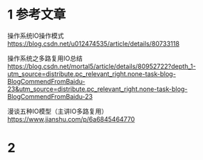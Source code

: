 # 1 参考文章
操作系统IO操作模式   https://blog.csdn.net/u012474535/article/details/80733118

操作系统之多路复用IO总结   https://blog.csdn.net/mortal5/article/details/80952722?depth_1-utm_source=distribute.pc_relevant_right.none-task-blog-BlogCommendFromBaidu-23&utm_source=distribute.pc_relevant_right.none-task-blog-BlogCommendFromBaidu-23

漫谈五种IO模型（主讲IO多路复用）    https://www.jianshu.com/p/6a6845464770

# 2 
